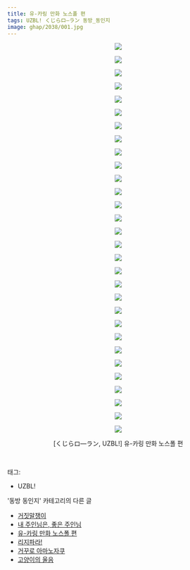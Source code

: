 ```yaml
---
title: 유-카링 만화 노스폴 편
tags: UZBL! くじらロ―ラン 동방_동인지
image: ghap/2038/001.jpg
---
```

<div class="article">
<p style="text-align: center; clear: none; float: none;"><img src="{{ site.nasurl }}/ghap/2038/001.jpg"/></p>
<p style="text-align: center; clear: none; float: none;"><img src="{{ site.nasurl }}/ghap/2038/002.jpg"/></p>
<p style="text-align: center; clear: none; float: none;"><img src="{{ site.nasurl }}/ghap/2038/003.jpg"/></p>
<p style="text-align: center; clear: none; float: none;"><img src="{{ site.nasurl }}/ghap/2038/004.jpg"/></p>
<p style="text-align: center; clear: none; float: none;"><img src="{{ site.nasurl }}/ghap/2038/005.jpg"/></p>
<p style="text-align: center; clear: none; float: none;"><img src="{{ site.nasurl }}/ghap/2038/006.jpg"/></p>
<p style="text-align: center; clear: none; float: none;"><img src="{{ site.nasurl }}/ghap/2038/007.jpg"/></p>
<p style="text-align: center; clear: none; float: none;"><img src="{{ site.nasurl }}/ghap/2038/008.jpg"/></p>
<p style="text-align: center; clear: none; float: none;"><img src="{{ site.nasurl }}/ghap/2038/009.jpg"/></p>
<p style="text-align: center; clear: none; float: none;"><img src="{{ site.nasurl }}/ghap/2038/010.jpg"/></p>
<p style="text-align: center; clear: none; float: none;"><img src="{{ site.nasurl }}/ghap/2038/011.jpg"/></p>
<p style="text-align: center; clear: none; float: none;"><img src="{{ site.nasurl }}/ghap/2038/012.jpg"/></p>
<p style="text-align: center; clear: none; float: none;"><img src="{{ site.nasurl }}/ghap/2038/013.jpg"/></p>
<p style="text-align: center; clear: none; float: none;"><img src="{{ site.nasurl }}/ghap/2038/014.jpg"/></p>
<p style="text-align: center; clear: none; float: none;"><img src="{{ site.nasurl }}/ghap/2038/015.jpg"/></p>
<p style="text-align: center; clear: none; float: none;"><img src="{{ site.nasurl }}/ghap/2038/016.jpg"/></p>
<p style="text-align: center; clear: none; float: none;"><img src="{{ site.nasurl }}/ghap/2038/017.jpg"/></p>
<p style="text-align: center; clear: none; float: none;"><img src="{{ site.nasurl }}/ghap/2038/018.jpg"/></p>
<p style="text-align: center; clear: none; float: none;"><img src="{{ site.nasurl }}/ghap/2038/019.jpg"/></p>
<p style="text-align: center; clear: none; float: none;"><img src="{{ site.nasurl }}/ghap/2038/020.jpg"/></p>
<p style="text-align: center; clear: none; float: none;"><img src="{{ site.nasurl }}/ghap/2038/021.jpg"/></p>
<p style="text-align: center; clear: none; float: none;"><img src="{{ site.nasurl }}/ghap/2038/022.jpg"/></p>
<p style="text-align: center; clear: none; float: none;"><img src="{{ site.nasurl }}/ghap/2038/023.jpg"/></p>
<p style="text-align: center; clear: none; float: none;"><img src="{{ site.nasurl }}/ghap/2038/024.jpg"/></p>
<p style="text-align: center; clear: none; float: none;"><img src="{{ site.nasurl }}/ghap/2038/025.jpg"/></p>
<p style="text-align: center; clear: none; float: none;"><img src="{{ site.nasurl }}/ghap/2038/026.jpg"/></p>
<p style="text-align: center; clear: none; float: none;"><img src="{{ site.nasurl }}/ghap/2038/027.jpg"/></p>
<p style="text-align: center; clear: none; float: none;"><img src="{{ site.nasurl }}/ghap/2038/028.jpg"/></p>
<p style="text-align: center; clear: none; float: none;"><img src="{{ site.nasurl }}/ghap/2038/029.jpg"/></p>
<p style="text-align: center; clear: none; float: none;"><img src="{{ site.nasurl }}/ghap/2038/030.jpg"/></p>
<p style="text-align: center; clear: none; float: none;">[くじらロ―ラン, UZBL!] 유-카링 만화 노스폴 편</p>
<p><br/></p>
</div><div class="tagTrail">
<p>태그: </p>
<ul>
<li>UZBL!</li>
</ul>
</div><div class="another">
<p>'동방 동인지' 카테고리의 다른 글</p>
<ul>
<li><a href="/2016-09-07-ghap_2040">거짓말쟁이</a></li>
<li><a href="/2016-09-07-ghap_2039">내 주인님은, 좋은 주인님</a></li>
<li><a href="/2016-09-07-ghap_2038">유-카링 만화 노스폴 편</a></li>
<li><a href="/2016-09-07-ghap_2037">리지파라!</a></li>
<li><a href="/2016-09-07-ghap_2036">거꾸로 아마노자쿠</a></li>
<li><a href="/2016-09-07-ghap_2034">고양이의 울음</a></li>
</ul>
</div><div class="cb_module cb_fluid">
<div class="cb_wrt cb_profile">
</div><!-- commentList close -->
</div>